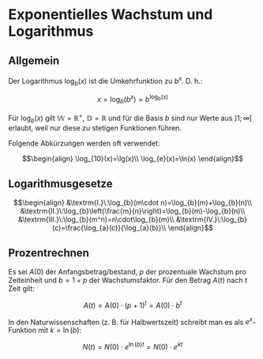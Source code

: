 # Exponentielles Wachstum und Logarithmus

## Allgemein

Der Logarithmus $\log_{b}(x)$ ist die Umkehrfunktion zu $b^x$. D. h.:

$$x=\log_{b}(b^x)=b^{\log_{b}(x)}$$

Für $\log_{b}(x)$ gilt $\mathbb{W}=\mathbb{R}^{+}$, $\mathbb{D}=\mathbb{R}$ und für die Basis $b$ sind nur Werte aus $]1;\infty[$ erlaubt, weil nur diese zu stetigen Funktionen führen.

Folgende Abkürzungen werden oft verwendet:

$$\begin{align}
  \log_{10}(x)=\lg(x)\\
  \log_{e}(x)=\ln(x)
\end{align}$$

## Logarithmusgesetze

$$\begin{align}
  &\textrm{I.}\:\log_{b}(m\cdot n)=\log_{b}(m)+\log_{b}(n)\\
  &\textrm{II.}\:\log_{b}\left(\frac{m}{n}\right)=\log_{b}(m)-\log_{b}(n)\\
  &\textrm{III.}\:\log_{b}(m^n)=n\cdot\log_{b}(m)\\
  &\textrm{IV.}\:\log_{b}(c)=\frac{\log_{a}(c)}{\log_{a}(b)}\\
\end{align}$$

## Prozentrechnen

Es sei $A(0)$ der Anfangsbetrag/bestand, $p$ der prozentuale Wachstum pro Zeiteinheit und $b=1+p$ der Wachstumsfaktor. Für den Betrag $A(t)$ nach $t$ Zeit gilt:

$$A(t)=A(0)\cdot(p+1)^t=A(0)\cdot b^t$$

In den Naturwissenschaften (z. B. für Halbwertszeit) schreibt man es als $e^x$-Funktion mit $k=\ln(b)$:

$$N(t)=N(0)\cdot e^{\ln(b)t} = N(0)\cdot e^{kt}$$